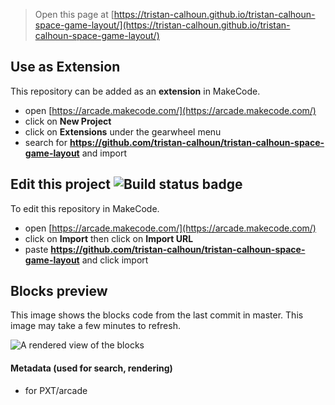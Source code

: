  


> Open this page at [https://tristan-calhoun.github.io/tristan-calhoun-space-game-layout/](https://tristan-calhoun.github.io/tristan-calhoun-space-game-layout/)

## Use as Extension

This repository can be added as an **extension** in MakeCode.

* open [https://arcade.makecode.com/](https://arcade.makecode.com/)
* click on **New Project**
* click on **Extensions** under the gearwheel menu
* search for **https://github.com/tristan-calhoun/tristan-calhoun-space-game-layout** and import

## Edit this project ![Build status badge](https://github.com/tristan-calhoun/tristan-calhoun-space-game-layout/workflows/MakeCode/badge.svg)

To edit this repository in MakeCode.

* open [https://arcade.makecode.com/](https://arcade.makecode.com/)
* click on **Import** then click on **Import URL**
* paste **https://github.com/tristan-calhoun/tristan-calhoun-space-game-layout** and click import

## Blocks preview

This image shows the blocks code from the last commit in master.
This image may take a few minutes to refresh.

![A rendered view of the blocks](https://github.com/tristan-calhoun/tristan-calhoun-space-game-layout/raw/master/.github/makecode/blocks.png)

#### Metadata (used for search, rendering)

* for PXT/arcade
<script src="https://makecode.com/gh-pages-embed.js"></script><script>makeCodeRender("{{ site.makecode.home_url }}", "{{ site.github.owner_name }}/{{ site.github.repository_name }}");</script>
